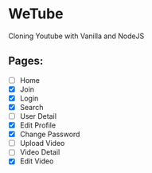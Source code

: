# WeTube

Cloning Youtube with Vanilla and NodeJS

## Pages:

- [ ] Home
- [x] Join
- [x] Login
- [x] Search
- [ ] User Detail
- [x] Edit Profile
- [x] Change Password
- [ ] Upload Video
- [ ] Video Detail
- [x] Edit Video
